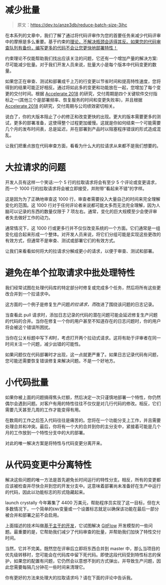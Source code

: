# 减少批量

> 原文：<https://dev.to/anze3db/reduce-batch-size-3ihc>

在本系列的文章中，我们了解了通过将代码评审作为您的首要任务来减少代码评审中的摩擦是多么重要。基于约束的[理论，不解决瓶颈会适得其反。如果您的代码审查队列有备份，编写更多的代码不会让您更快地部署特性！](https://en.wikipedia.org/wiki/Theory_of_constraints)

约束理论不仅能帮助我们找出应该关注的问题，它还有一个增加产量的解决方案:尽可能减少批量。对于我们开发人员来说，批量大小是每个版本中代码变更的数量。

如果您正在审查、测试和部署成千上万的行变更以节省时间和提高特性速度，您将得到的结果可能正好相反。通过将如此多的变更和功能放在一起，您增加了每个变更的交付时间。根据 [Accelerate 2018](https://www.goodreads.com/en/book/show/35747076-accelerate) 的研究，交付周期是四个关键软件交付指标之一(其他三个是部署频率、恢复服务的时间和变更失败率)，并且根据 [Accelerate 2018](https://www.goodreads.com/en/book/show/35747076-accelerate) 的研究，交付周期与公司绩效密切相关。

说白了，你的大版本阻止了小的修正和改变更快的出现。更大的版本需要更多的测试，更多的部署准备，这使得整个过程更加缓慢。这就是你如何结束一个可能需要几个月的发布时间表，总是延迟，并在部署到产品时以阻塞程序错误的形式造成混乱。

让我们把重点放在代码审查方面，看看为什么大的拉请求从来都不是我们想要的。

# 大拉请求的问题

开发人员有这样一个笑话:一个 5 行的拉取请求将会有至少 5 个评论或变更请求，而一个 1000 行的拉取请求将会被立即接受，并附带“看起来不错”的字样。

这是因为为了正确地审查这 1000 行，审查者需要投入大量自己的时间来完全理解变化的范围。这 1000 行对于任何评论者来说都可能太多而无法完全理解，因为人脑可以记录的东西的数量仅限于 7 项左右。通常，变化的巨大规模至少会使评审者失去做好工作的动力。

通常情况下，这 1000 行或更多行并不仅仅改变系统的一个方面。它们通常是一组变化组合起来形成一个整体。对开发人员来说，将它们分组可能是实现这些更改的有效方式，但通常不是审查、测试或部署它们的有效方式。

让我们来看看如何将大的拉请求分解成更小的请求，以便于审查、测试和部署。

# 避免在单个拉取请求中批处理特性

我们经常试图在处理代码库的特定部分时修复或完成多个任务，然后将所有这些更改合并到一个拉请求中。

这方面的一个例子是修复生产问题*的拉请求，而*改进了围绕该问题的日志记录。

当查看此 pull 请求时，添加日志记录的代码的潜在问题可能会延迟修复生产问题的代码的合并。当你在修复一个你的用户甚至不知道存在的日志问题时，你的用户将会被这个错误所困扰。

当你在公关标题中写下*和*时，考虑打开两个拉动式请求。这将有助于评审者在同一时间关注一个问题，减少出错的可能性。

如果问题仅在代码部署时才出现，这一点就更严重了。如果日志记录代码有问题，您可能还需要恢复错误修复来解决问题。不是一个好地方。

# 小代码批量

如果你被上面的问题搞得焦头烂额，然后决定一次只谨慎地部署一个特性，你仍然偶尔会遇到问题。对客户有用的特性往往不仅仅是对几行代码的修改。相反，它们需要几天甚至几周的工作才能变得有用。

在数周的工作之后签入代码往往是痛苦的。您将在一个功能分支上工作，并且需要处理合并和冲突。最后，你将有一个大的合并到你的主分支中，紧接着可能是几个月的工作放到一个特性分支中的大的部署。

对此的唯一解决方案是将特性与代码变更分离开来。

# 从代码变更中分离特性

解决这些问题的唯一方法是首先避免长时间运行的特性分支。相反，所有的变更都应该被检查并尽快合并到您的开发分支中。这意味着部署尚未准备好在生产中运行的代码，因此以功能标志的形式隐藏起来。

launch crystally 今年筹集了 4400 万美元，帮助程序员实现了这一目标，但在大多数情况下，一个简单的`ENV`变量或一个设置标志就足以确保该功能在最后一部分被合并和部署之前不会启用。

上面描述的技术叫做[基于主干的开发](https://trunkbaseddevelopment.com/)，它试图解决 [GitFlow](https://datasift.github.io/gitflow/IntroducingGitFlow.html) 开发模型的一些问题。最重要的是，它帮助我们减少了代码审查的批量，并帮助我们加快了特性交付时间。

当然，它并不完美。既然您在评审后立即将东西合并到 master 中，那么当项目的优先级转移时，您可能会在代码库中留下死代码。即使这段代码受到特性标志的保护，如果您的配置有问题，它仍然会以意想不到的方式弹出，并导致生产问题，因此您需要每隔几分钟花一些时间来清理它。

你有更好的方法来处理大的拉取请求吗？请在下面的评论中告诉我。